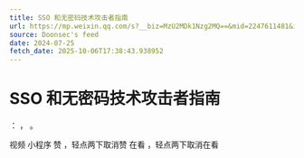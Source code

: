 ```yaml
---
title: SSO 和无密码技术攻击者指南
url: https://mp.weixin.qq.com/s?__biz=MzU2MDk1Nzg2MQ==&mid=2247611481&idx=2&sn=ae4279820d119bb7f112b9ff42fe3837
source: Doonsec's feed
date: 2024-07-25
fetch_date: 2025-10-06T17:38:43.938952
---
```


# SSO 和无密码技术攻击者指南

：
，
。

视频
小程序
赞
，轻点两下取消赞
在看
，轻点两下取消在看